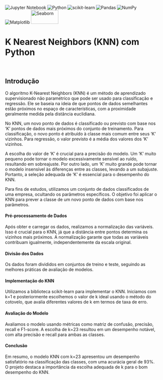 ![Jupyter Notebook](https://img.shields.io/badge/jupyter-%23FA0F00.svg?style=for-the-badge&logo=jupyter&logoColor=white)
![Python](https://img.shields.io/badge/python-3670A0?style=for-the-badge&logo=python&logoColor=ffdd54)
![scikit-learn](https://img.shields.io/badge/scikit--learn-%23F7931E.svg?style=for-the-badge&logo=scikit-learn&logoColor=white)
![Pandas](https://img.shields.io/badge/pandas-%23150458.svg?style=for-the-badge&logo=pandas&logoColor=white)
![NumPy](https://img.shields.io/badge/numpy-%23013243.svg?style=for-the-badge&logo=numpy&logoColor=white)
![Matplotlib](https://img.shields.io/badge/Matplotlib-%23ffffff.svg?style=for-the-badge&logo=Matplotlib&logoColor=black)
<img src="https://seaborn.pydata.org/_static/logo-wide-lightbg.svg" alt="Seaborn" width="90" height="45">

<html>
  
<body>
<h1>K Nearest Neighbors (KNN) com Python</h1>
<br>
  <h2>Introdução</h2>
  <p>O algoritmo K-Nearest Neighbors (KNN) é um método de aprendizado supervisionado não paramétrico que pode ser usado para classificação e regressão. Ele se baseia na ideia de que pontos de dados semelhantes estão próximos no espaço de características, com a proximidade geralmente medida pela distância euclidiana.</p>
  <p>No KNN, um novo ponto de dados é classificado ou previsto com base nos ‘K’ pontos de dados mais próximos do conjunto de treinamento. Para classificação, o novo ponto é atribuído à classe mais comum entre seus ‘K’ vizinhos. Para regressão, o valor previsto é a média dos valores dos ‘K’ vizinhos.</p>
  <p>A escolha do valor de ‘K’ é crucial para a precisão do modelo. Um ‘K’ muito pequeno pode tornar o modelo excessivamente sensível ao ruído, resultando em sobreajuste. Por outro lado, um ‘K’ muito grande pode tornar o modelo insensível às diferenças entre as classes, levando a um subajuste. Portanto, a seleção adequada de ‘K’ é essencial para o desempenho do KNN.</p>
  <p>Para fins de estudos, utilizamos um conjunto de dados classificados de uma empresa, ocultando os parâmetros específicos. O objetivo foi aplicar o KNN para prever a classe de um novo ponto de dados com base nos parâmetros.</p>
  <h4>Pré-processamento de Dados</h4>
  <p>Após obter e carregar os dados, realizamos a normalização das variáveis. Isso é crucial para o KNN, já que a distância entre pontos determina os vizinhos mais próximos. A normalização garante que todas as variáveis contribuam igualmente, independentemente da escala original.</p>
  <h4>Divisão dos Dados</h4>
  <p>Os dados foram divididos em conjuntos de treino e teste, seguindo as melhores práticas de avaliação de modelos.</p>
  <h4>Implementação do KNN</h4>
  <p>Utilizamos a biblioteca scikit-learn para implementar o KNN. Iniciamos com k=1 e posteriormente escolhemos o valor de k ideal usando o método do cotovelo, que avalia diferentes valores de k em termos de taxa de erro.</p>
  <h4>Avaliação do Modelo</h4>
  <p>Avaliamos o modelo usando métricas como matriz de confusão, precisão, recall e F1-score. A escolha de k=23 resultou em um desempenho notável, com alta precisão e recall para ambas as classes.</p>
  <h4>Conclusão</h4>
  <p>Em resumo, o modelo KNN com k=23 apresentou um desempenho satisfatório na classificação das classes, com uma acurácia geral de 93%. O projeto destaca a importância da escolha adequada de k para o bom desempenho do KNN.</p>
  
</body>

</html>

